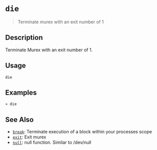 # `die`

> Terminate murex with an exit number of 1

## Description

Terminate Murex with an exit number of 1.

## Usage

    die

## Examples

```
» die
```

## See Also

- [`break`](./break.md):
  Terminate execution of a block within your processes scope
- [`exit`](./exit.md):
  Exit murex
- [`null`](./devnull.md):
  null function. Similar to /dev/null
